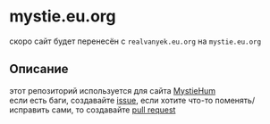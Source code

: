 # mystie.eu.org
скоро сайт будет перенесён с `realvanyek.eu.org` на `mystie.eu.org`
## Описание
этот репозиторий используется для сайта [MystieHum](https://realvanyek.eu.org)  
если есть баги, создавайте [issue](https://github.com/MystieHum/trvml/issues/new), 
если хотите что-то поменять/исправить сами, то создавайте [pull request](https://github.com/MystieHum/trvml/compare)
